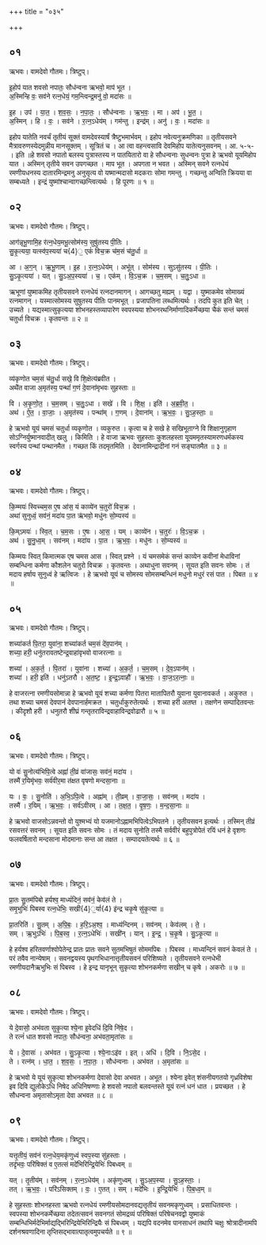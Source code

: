 +++
title = "०३५"

+++


## ०१
ऋभवः। वामदेवो गौतमः। त्रिष्टुप्।

इ॒होप॑ यात शवसो नपातः॒ सौध॑न्वना ऋभवो॒ माप॑ भूत ।  
अ॒स्मिन्हि वः॒ सव॑ने रत्न॒धेयं॒ गम॒न्त्विन्द्र॒मनु॑ वो॒ मदा॑सः ॥

इ॒ह । उप॑ । या॒त॒ । श॒व॒सः॒ । न॒पा॒तः॒ । सौध॑न्वनाः । ऋ॒भ॒वः॒ । मा । अप॑ । भू॒त॒ ।  
अ॒स्मिन् । हि । वः॒ । सव॑ने । र॒त्न॒ऽधेय॑म् । गम॑न्तु । इन्द्र॑म् । अनु॑ । वः॒ । मदा॑सः ॥

इहोप यातेति नवर्चं तृतीयं सूक्तं वामदेवस्यार्षं त्रैष्टुभमार्भवम् । इहोप नवेत्यनुक्रमणिका ॥ तृतीयसवने मैत्रावरुणस्येदमुन्नीय मानसूक्तम् । सूत्रितं च । आ त्वा वहन्त्वसावि देवमिहोप यातेत्यनुसवनम् । आ. ५-५- । इति ॥हे शवसो नपातो बलस्य पुत्रास्तस्य न पातयितारो वा हे सौधन्वनाः सुधन्वनः पुत्रा हे ऋभवो यूयमिहोप यात । अस्मिन् तृतीये सवन उपगच्छत । माप भूत । अपगता न भवत । अस्मिन् सवने रत्नधेयं रमणीयधनस्य दातारमिन्द्रमनु अनुसृत्य वो यष्मान्मदासो मदकराः सोमा गमन्तु । गच्छन्तु अन्विति क्रियया वा सम्बध्यते । इन्द्रं युष्मांश्चान्वागच्छन्त्वित्यर्थः । हि पूरणः ॥ १ ॥

## ०२
ऋभवः। वामदेवो गौतमः। त्रिष्टुप्।

आग॑न्नृभू॒णामि॒ह र॑त्न॒धेय॒मभू॒त्सोम॑स्य॒ सुषु॑तस्य पी॒तिः ।  
सु॒कृ॒त्यया॒ यत्स्व॑प॒स्यया॑ च{4}॒ एकं॑ विच॒क्र च॑म॒सं च॑तु॒र्धा ॥

आ । अ॒ग॒न् । ऋ॒भू॒णाम् । इ॒ह । र॒त्न॒ऽधेय॑म् । अभू॑त् । सोम॑स्य । सुऽसु॑तस्य । पी॒तिः ।  
सु॒ऽकृ॒त्यया॑ । यत् । सु॒ऽअ॒प॒स्यया॑ । च॒ । एक॑म् । वि॒ऽच॒क्र । च॒म॒सम् । च॒तुः॒ऽधा ॥

ऋभूणां युष्माकमिह तृतीयसवने रत्नधेयं रत्नदानमागन् । आगच्छतु मह्यम् । यद्वा । युष्माकमेव सोमाख्यं रत्नमागन् । यस्मात्सोमस्य सुषुतस्य पीतिः पानमभूत् । प्रजापतिना लब्धमित्यर्थः । तदपि कुत इति चेत् । उच्यते । यद्यस्मात्सुकृत्यया शोभनहस्तव्यापारेण स्वपस्यया शोभनरथनिर्माणादिकर्मेच्छया चैकं सन्तं चमसं चतुर्धा विचक्र । कृतवन्तः ॥ २ ॥

## ०३
ऋभवः। वामदेवो गौतमः। त्रिष्टुप्।

व्य॑कृणोत चम॒सं च॑तु॒र्धा सखे॒ वि शि॒क्षेत्य॑ब्रवीत ।  
अथै॑त वाजा अ॒मृत॑स्य॒ पन्थां॑ ग॒णं दे॒वाना॑मृभवः सुहस्ताः ॥

वि । अ॒कृ॒णो॒त॒ । च॒म॒सम् । च॒तुः॒ऽधा । सखे॑ । वि । शि॒क्ष॒ । इति॑ । अ॒ब्र॒वी॒त॒ ।  
अथ॑ । ऐ॒त॒ । वा॒जाः॒ । अ॒मृत॑स्य । पन्था॑म् । ग॒णम् । दे॒वाना॑म् । ऋ॒भ॒वः॒ । सु॒ऽह॒स्ताः॒ ॥

हे ऋभवो यूयं चमसं चतुर्धा व्यकृणोत । व्यकुरुत । कृत्वा च हे सखे हे सखिभूताग्ने वि शिक्षानुगृहाण सोऽग्निर्युष्मानवादीत् खलु । किमिति । हे वाजा ऋभवः सुहस्ताः कुशलहस्ता यूयममृतस्यामरणधर्मकस्य स्वर्गस्य पन्थां पन्थानमैत । गच्छत किं तदमृतमिति । देवानामिन्द्रादीनां गनं सङ्घातमैत ॥ ३ ॥

## ०४
ऋभवः। वामदेवो गौतमः। त्रिष्टुप्।

कि॒म्मयः॑ स्विच्चम॒स ए॒ष आ॑स॒ यं काव्ये॑न च॒तुरो॑ विच॒क्र ।  
अथा॑ सुनुध्वं॒ सव॑नं॒ मदा॑य पा॒त ऋ॑भवो॒ मधु॑नः सो॒म्यस्य॑ ॥

कि॒म्ऽमयः॑ । स्वि॒त् । च॒म॒सः । ए॒षः । आ॒स॒ । यम् । काव्ये॑न । च॒तुरः॑ । वि॒ऽच॒क्र ।  
अथ॑ । सु॒नु॒ध्व॒म् । सव॑नम् । मदा॑य । पा॒त । ऋ॒भ॒वः॒ । मधु॑नः । सो॒म्यस्य॑ ॥

किम्मयः स्वित् किमात्मक एष चमस आस । स्वित् प्रश्ने । यं चमसमेकं सन्तं काव्येन कवीनां मेधाविनां सम्बन्धिना कर्मणा कौशलेन चतुरो विचक्र । कृतवन्तः । अथाधुना सवनम् । सूयत इति सवनः सोमः । तं मदाय हर्षाय सुनुध्वं हे ऋत्विजः । हे ऋभवो यूयं च सोमस्य सोमसम्बन्धिनं मधुनो मधुरं रसं पात । पिबत ॥ ४ ॥

## ०५
ऋभवः। वामदेवो गौतमः। त्रिष्टुप्।

शच्या॑कर्त पि॒तरा॒ युवा॑ना॒ शच्या॑कर्त चम॒सं दे॑व॒पान॑म् ।  
शच्या॒ हरी॒ धनु॑तरावतष्टेन्द्र॒वाहा॑वृभवो वाजरत्नाः ॥

शच्या॑ । अ॒क॒र्त॒ । पि॒तरा॑ । युवा॑ना । शच्या॑ । अ॒क॒र्त॒ । च॒म॒सम् । दे॒व॒ऽपान॑म् ।  
शच्या॑ । हरी॒ इति॑ । धनु॑ऽतरौ । अ॒त॒ष्ट॒ । इ॒न्द्र॒ऽवाहौ॑ । ऋ॒भ॒वः॒ । वा॒ज॒ऽर॒त्नाः॒ ॥

हे वाजरत्ना रमणीयसोमान्ना हे ऋभवो यूयं शच्या कर्मणा पितरा मातापितरौ युवाना युवानावकर्त । अकुरुत । तथा शच्या चमसं देवपानं देवपानार्हमक्रत । चतुर्धाकुरुतेत्यर्थः । शच्या हरी अतष्त । तक्षणेन सम्पादितवन्तः । कीदृशौ हरी । धनुतरौ शीघ्रं गन्तृतराविन्द्रवाहाविन्द्रवोढारौ ॥ ५ ॥

## ०६
ऋभवः। वामदेवो गौतमः। त्रिष्टुप्।

यो वः॑ सु॒नोत्य॑भिपि॒त्वे अह्नां॑ ती॒व्रं वा॑जासः॒ सव॑नं॒ मदा॑य ।  
तस्मै॑ र॒यिमृ॑भवः॒ सर्व॑वीर॒मा त॑क्षत वृषणो मन्दसा॒नाः ॥

यः । वः॒ । सु॒नोति॑ । अ॒भि॒ऽपि॒त्वे । अह्ना॑म् । ती॒व्रम् । वा॒जा॒सः॒ । सव॑नम् । मदा॑य ।  
तस्मै॑ । र॒यिम् । ऋ॒भ॒वः॒ । सर्व॑ऽवीरम् । आ । त॒क्ष॒त॒ । वृ॒ष॒णः॒ । म॒न्द॒सा॒नाः ॥

हे ऋभवो वाजसोऽन्नवन्तो वो युश्मभ्यं यो यजमानोऽह्नामभिपित्वेऽभिपतने । तृतीयसवन इत्यर्थः । तस्मिन् तीव्रं रसवत्तरं सवनम् । सूयत इति सवनः सोमः । तं मदाय सुनोति तस्मै सर्ववीरं बहुपुत्रोपेतं रयिं धनं हे वृशणः फलवर्षितारो मन्दसाना मोदमानाः सन्त आ तक्षत । सम्पादयतेत्यर्थः ॥ ६ ॥

## ०७
ऋभवः। वामदेवो गौतमः। त्रिष्टुप्।

प्रा॒तः सु॒तम॑पिबो हर्यश्व॒ माध्यं॑दिनं॒ सव॑नं॒ केव॑लं ते ।  
समृ॒भुभिः॑ पिबस्व रत्न॒धेभिः॒ सखी{4}॒र्या{4} इ॑न्द्र चकृ॒षे सु॑कृ॒त्या ॥

प्रा॒तरिति॑ । सु॒तम् । अ॒पि॒बः॒ । ह॒रि॒ऽअ॒श्व॒ । माध्य॑न्दिनम् । सव॑नम् । केव॑लम् । ते॒ ।  
सम् । ऋ॒भुऽभिः॑ । पि॒ब॒स्व॒ । र॒त्न॒ऽधेभिः॑ । सखी॑न् । यान् । इ॒न्द्र॒ । च॒कृ॒षे । सु॒ऽकृ॒त्या ॥

हे हर्यश्व हरितवर्णाश्वोपेतेन्द्र प्रातः प्रातः सवने सुतमभिषुतं सोममपिबः । पिबस्व । माध्यन्दिनं सवनं केवलं ते । परं तवैव नान्येषाम् । सवनद्वयस्य पृथगभिधानात्तृतीयसवनं परिशिष्यते । तृतीयसवने रत्नधेभी रमणीयदानैऋभुभिः सं पिबस्व । हे इन्द्र यानृभून् सुकृत्या शोभनकर्मणा सखीन् च कृषे । अकरोः ॥ ७ ॥

## ०८
ऋभवः। वामदेवो गौतमः। त्रिष्टुप्।

ये दे॒वासो॒ अभ॑वता सुकृ॒त्या श्ये॒ना इ॒वेदधि॑ दि॒वि नि॑षे॒द ।  
ते रत्नं॑ धात शवसो नपातः॒ सौध॑न्वना॒ अभ॑वता॒मृता॑सः ॥

ये । दे॒वासः॑ । अभ॑वत । सु॒ऽकृ॒त्या । श्ये॒नाःऽइ॑व । इत् । अधि॑ । दि॒वि । नि॒ऽसे॒द ।  
ते । रत्न॑म् । धा॒त॒ । श॒व॒सः॒ । न॒पा॒तः॒ । सौध॑न्वनाः । अभ॑वत । अ॒मृता॑सः ॥

हे ऋभवो ये यूयं सुकृत्या शोभनकर्मणा देवासो देवा अभवत । अभूत । श्येना इवेत् शंसनीयगतयो गृध्रविशेषा इव दिवि द्युलोकेऽधि निषेद अधिनिषण्णाः हे शवसो नपातो बलवन्तस्ते यूयं रत्नं धनं धात । प्रयच्छत । हे सौधन्वना अमृतासोऽमृता देवा अभवत ॥ ८ ॥

## ०९
ऋभवः। वामदेवो गौतमः। त्रिष्टुप्।

यत्तृ॒तीयं॒ सव॑नं रत्न॒धेय॒मकृ॑णुध्वं स्वप॒स्या सु॑हस्ताः ।  
तदृ॑भवः॒ परि॑षिक्तं व ए॒तत्सं मदे॑भिरिन्द्रि॒येभिः॑ पिबध्वम् ॥

यत् । तृ॒तीय॑म् । सव॑नम् । र॒त्न॒ऽधेय॑म् । अकृ॑णुध्वम् । सु॒ऽअ॒प॒स्या । सु॒ऽह॒स्ताः॒ ।  
तत् । ऋ॒भ॒वः॒ । परि॑ऽसिक्तम् । वः॒ । ए॒तत् । सम् । मदे॑भिः । इ॒न्द्रि॒येभिः॑ । पि॒ब॒ध्व॒म् ॥

हे सुहस्ताः शोभनहस्ता ऋभवो रत्नधेयं रमणीयसोमदानवद्यत्तृतीयं सवनमकृणुध्वम् । प्रसाधितवन्तः । स्वपस्या शोभनकर्मेच्छया तदेतत्सवनं सवनगतं सोमद्रव्यं परिषिक्तं परिषेचनवद्वो युष्माकं सम्बन्धिभिर्मदेभिर्माद्यद्भिरिन्द्रियेभिरिन्द्रियैः सं पिबध्वम् । यद्यपि वदनमेव पानसाधनं तथापि चक्षुः श्रोत्रादीनामपि दर्शनश्रवणादिना तृप्तिसद्भावात्पातृत्वमुपचर्यते ॥ ९ ॥